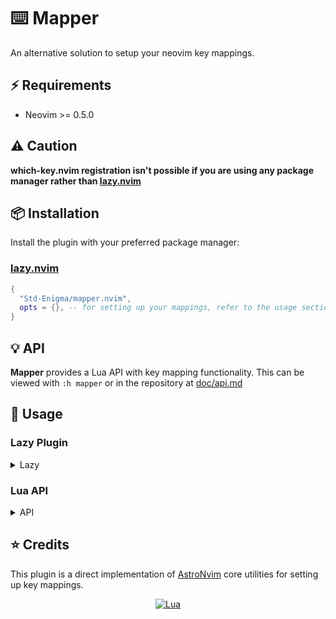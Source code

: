 # ⌨️ Mapper

An alternative solution to setup your neovim key mappings.

## ⚡️ Requirements

- Neovim >= 0.5.0

## ⚠️ Caution

<b>which-key.nvim registration isn't possible if you are using any package manager rather than [lazy.nvim](https://github.com/folke/lazy.nvim)</b>

## 📦 Installation

Install the plugin with your preferred package manager:

### [lazy.nvim](https://github.com/folke/lazy.nvim)

```lua
{
  "Std-Enigma/mapper.nvim",
  opts = {}, -- for setting up your mappings, refer to the usage section.
}
```

<!-- config:end -->

</details>

## 💡 API

**Mapper** provides a Lua API with key mapping functionality. This can be viewed with `:h mapper` or in the repository at [doc/api.md](doc/api.md)

## 🚀 Usage

### Lazy Plugin

<details><summary>Lazy</summary>
<!-- lazy:start -->

```lua
{
  "Std-Enigma/mapper.nvim",
  opts = {
    mappings = {
      -- map mode (:h map-modes)
      n = {
        ["<C-s>"] = { ":w!<cr>", desc = "Save File" }, -- use vimscript strings for mappings
        L = {
          function() vim.cmd.bnext() end, -- use lua functions for mappings
          desc = "Next buffer",
        },
        H = {
          function() vim.cmd.bprevious() end, -- use lua functions for mappings
          desc = "Previous buffer",
        },
        -- tables with just a `desc` key will be registered with which-key if it's installed
        -- this is useful for naming menus
        ["<leader>b"] = { desc = "Buffers" },
      },
    },
  },
}
```

<details><summary>Usage with other plugins</summary>

```lua
{
  "mrjones2014/smart-splits.nvim",
  dependencies = {
    {
      "Std-Enigma/mapper.nvim",
      opts = function(_, _)
        local maps = require("mapper").empty_map_table()
        maps.n["<C-H>"] = { function() require("smart-splits").move_cursor_left() end, desc = "Move to left split" }
        maps.n["<C-J>"] = { function() require("smart-splits").move_cursor_down() end, desc = "Move to below split" }
        maps.n["<C-K>"] = { function() require("smart-splits").move_cursor_up() end, desc = "Move to above split" }
        maps.n["<C-L>"] = { function() require("smart-splits").move_cursor_right() end, desc = "Move to right split" }
        maps.n["<C-Up>"] = { function() require("smart-splits").resize_up() end, desc = "Resize split up" }
        maps.n["<C-Down>"] = { function() require("smart-splits").resize_down() end, desc = "Resize split down" }
        maps.n["<C-Left>"] = { function() require("smart-splits").resize_left() end, desc = "Resize split left" }
        maps.n["<C-Right>"] = { function() require("smart-splits").resize_right() end, desc = "Resize split right" }
	return { mappings = maps } -- we do this so lazy.nvim can merge your mappings table
      end,
    },
  },
  opts = {},
}
```

</details>

<!-- lazy:end -->
</details>

### Lua API

<details><summary>API</summary>

<!-- api:start -->

You can setup your mappings like so with the api:

```lua
local mapper = require("mapper")
local mappings = mapper.empty_map_table()

-- tables with just a `desc` key will be registered with which-key if it's installed
-- this is useful for naming menus
mappings.n["<Leader>b"] = { desc = "Buffers" }
mappings.n["L"] = { function() vim.cmd.bnext() end, desc = "Next buffer" } -- use lua functions for mappings
mappings.n["H"] = { function() vim.cmd.bprevious() end, desc = "Previous buffer" } -- use lua functions for mappings
mappings.n["<C-S>"] = { "<Cmd>silent! update! | redraw<CR>", desc = "Force write" } -- use vimscript strings for mappings
maps.i["<C-S>"] = { "<Esc>" .. maps.n["<C-S>"][1], desc = maps.n["<C-S>"].desc } -- you can use already defined mappings properties since this is just a lua table

mapper.set_mappings(mappings)
```

<!-- api:end -->

</details>

## ⭐ Credits

This plugin is a direct implementation of [AstroNvim](https://github.com/AstroNvim/AstroNvim) core utilities for setting up key mappings.

<div align="center" id="madewithlua">

[![Lua](https://img.shields.io/badge/Made%20with%20Lua-blue.svg?style=for-the-badge&logo=lua)](https://lua.org)

</div>
